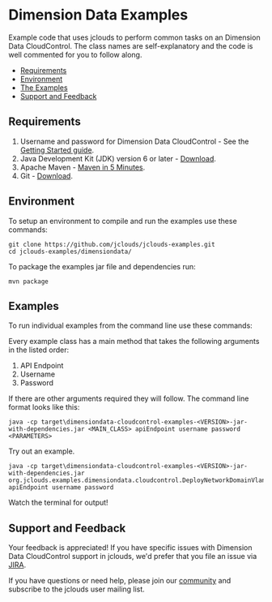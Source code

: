 # Dimension Data Examples
Example code that uses jclouds to perform common tasks on an Dimension Data CloudControl. The class names are self-explanatory and the code is well commented for you to follow along.

- [Requirements](#requirements)
- [Environment](#environment)
- [The Examples](#examples)
- [Support and Feedback](#support-and-feedback)

## Requirements

1. Username and password for Dimension Data CloudControl - See the [Getting Started guide](http://jclouds.apache.org/guides/dimensiondata/).
1. Java Development Kit (JDK) version 6 or later - [Download](http://www.oracle.com/technetwork/java/javase/downloads/index.html).
1. Apache Maven - [Maven in 5 Minutes](http://maven.apache.org/guides/getting-started/maven-in-five-minutes.html).
1. Git - [Download](http://git-scm.com/downloads).

## Environment
To setup an environment to compile and run the examples use these commands:

```
git clone https://github.com/jclouds/jclouds-examples.git
cd jclouds-examples/dimensiondata/
```

To package the examples jar file and dependencies run:

```
mvn package
```

## Examples

To run individual examples from the command line use these commands:

Every example class has a main method that takes the following arguments in the listed order:

1. API Endpoint
1. Username
1. Password

If there are other arguments required they will follow. The command line format looks like this:
```
java -cp target\dimensiondata-cloudcontrol-examples-<VERSION>-jar-with-dependencies.jar <MAIN_CLASS> apiEndpoint username password <PARAMETERS>
```

Try out an example.

```
java -cp target\dimensiondata-cloudcontrol-examples-<VERSION>-jar-with-dependencies.jar org.jclouds.examples.dimensiondata.cloudcontrol.DeployNetworkDomainVlanAndServer apiEndpoint username password
```

Watch the terminal for output!

## Support and Feedback

Your feedback is appreciated! If you have specific issues with Dimension Data CloudControl support in jclouds, we'd prefer that you file an issue via [JIRA](https://issues.apache.org/jira/browse/JCLOUDS).

If you have questions or need help, please join our [community](http://jclouds.apache.org/community/) and subscribe to the jclouds user mailing list.
